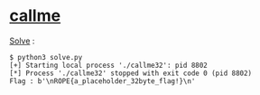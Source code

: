# [callme](https://ropemporium.com/challenge/callme.html)

[Solve](./solve.py) :

```console
$ python3 solve.py 
[+] Starting local process './callme32': pid 8802
[*] Process './callme32' stopped with exit code 0 (pid 8802)
Flag : b'\nROPE{a_placeholder_32byte_flag!}\n'
```
